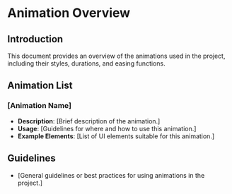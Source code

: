 # Animation Overview

## Introduction
This document provides an overview of the animations used in the project, including their styles, durations, and easing functions.

## Animation List

### [Animation Name]
- **Description**: [Brief description of the animation.]
- **Usage**: [Guidelines for where and how to use this animation.]
- **Example Elements**: [List of UI elements suitable for this animation.]

## Guidelines
- [General guidelines or best practices for using animations in the project.]
